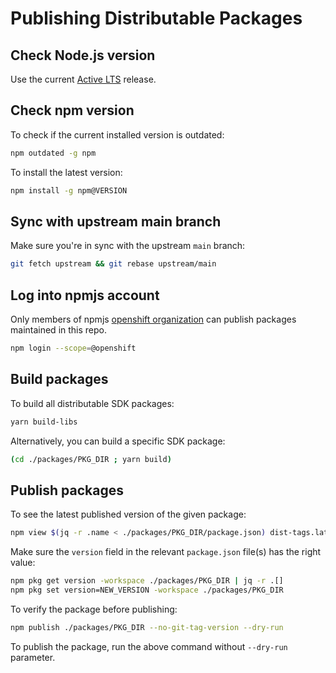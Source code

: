 # Publishing Distributable Packages

## Check Node.js version

Use the current [Active LTS](https://nodejs.org/en/about/releases/) release.

## Check npm version

To check if the current installed version is outdated:

```sh
npm outdated -g npm
```

To install the latest version:

```sh
npm install -g npm@VERSION
```

## Sync with upstream main branch

Make sure you're in sync with the upstream `main` branch:

```sh
git fetch upstream && git rebase upstream/main
```

## Log into npmjs account

Only members of npmjs [openshift organization](https://www.npmjs.com/org/openshift) can publish
packages maintained in this repo.

```sh
npm login --scope=@openshift
```

## Build packages

To build all distributable SDK packages:

```sh
yarn build-libs
```

Alternatively, you can build a specific SDK package:

```sh
(cd ./packages/PKG_DIR ; yarn build)
```

## Publish packages

To see the latest published version of the given package:

```sh
npm view $(jq -r .name < ./packages/PKG_DIR/package.json) dist-tags.latest
```

Make sure the `version` field in the relevant `package.json` file(s) has the right value:

```sh
npm pkg get version -workspace ./packages/PKG_DIR | jq -r .[]
npm pkg set version=NEW_VERSION -workspace ./packages/PKG_DIR
```

To verify the package before publishing:

```sh
npm publish ./packages/PKG_DIR --no-git-tag-version --dry-run
```

To publish the package, run the above command without `--dry-run` parameter.
